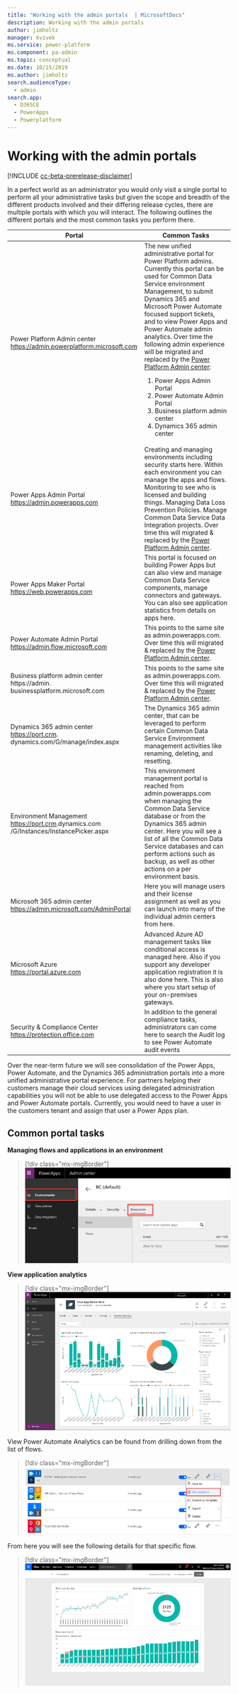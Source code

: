 ```yaml
---
title: "Working with the admin portals  | MicrosoftDocs"
description: Working with the admin portals
author: jimholtz
manager: kvivek
ms.service: power-platform
ms.component: pa-admin
ms.topic: conceptual
ms.date: 10/15/2019
ms.author: jimholtz
search.audienceType: 
  - admin
search.app: 
  - D365CE
  - PowerApps
  - Powerplatform
---
```

# Working with the admin portals

[!INCLUDE [cc-beta-prerelease-disclaimer](../includes/cc-beta-prerelease-disclaimer.md)]

In a perfect world as an administrator you would only visit a single portal to perform all your administrative tasks but given the scope and breadth of the different products involved and their differing release cycles, there are multiple portals with which you will interact. The following outlines the different portals and the most common tasks you perform there.


|Portal  |Common Tasks  |
|---------|---------|
|Power Platform Admin center <br/>https://admin.powerplatform.microsoft.com     |The new unified administrative portal for Power Platform admins. Currently this portal can be used for Common Data Service environment Management, to submit Dynamics 365 and Microsoft Power Automate focused support tickets, and to view Power Apps and Power Automate admin analytics. Over time the following admin experience will be migrated and replaced by the [Power Platform Admin center](https://admin.powerplatform.microsoft.com/): <br/><ol><li>Power Apps Admin Portal</li> <li>Power Automate Admin Portal</li><li>Business platform admin center</li> <li>Dynamics 365 admin center</li> </ol>   |
|Power Apps Admin Portal <br/>https://admin.powerapps.com     |Creating and managing environments including security starts here. Within each environment you can manage the apps and flows. Monitoring to see who is licensed and building things. Managing Data Loss Prevention Policies. Manage Common Data Service Data Integration projects. Over time this will migrated & replaced by the [Power Platform Admin center](https://admin.powerplatform.microsoft.com/).         |
|Power Apps Maker Portal <br/>https://web.powerapps.com     |This portal is focused on building Power Apps but can also view and manage Common Data Service components, manage connectors and gateways. You can also see application statistics from details on apps here.         |
|Power Automate Admin Portal<br/>https://admin.flow.microsoft.com     |This points to the same site as admin.powerapps.com. Over time this will migrated & replaced by the [Power Platform Admin center](https://admin.powerplatform.microsoft.com/).         |
|Business platform admin center <br/>https://admin. businessplatform.microsoft.com     |This points to the same site as admin.powerapps.com. Over time this will migrated & replaced by the [Power Platform Admin center](https://admin.powerplatform.microsoft.com/).        |
|Dynamics 365 admin center<br/>https://port.crm. dynamics.com/G/manage/index.aspx     |The Dynamics 365 admin center, that can be leveraged to perform certain Common Data Service Environment management activities like renaming, deleting, and resetting.         |
|Environment Management <br/>https://port.crm<N>.dynamics.com /G/Instances/InstancePicker.aspx     |This environment management portal is reached from admin.powerapps.com when managing the Common Data Service database or from the Dynamics 365 admin center. Here you will see a list of all the Common Data Service databases and can perform actions such as backup, as well as other actions on a per environment basis.         |
|Microsoft 365 admin center <br/>https://admin.microsoft.com/AdminPortal     |Here you will manage users and their license assignment as well as you can launch into many of the individual admin centers from here.         |
|Microsoft Azure<br/>https://portal.azure.com     |Advanced Azure AD management tasks like conditional access is managed here. Also if you support any developer application registration it is also done here. This is also where you start setup of your on-premises gateways.         |
|Security & Compliance Center<br/>https://protection.office.com     |In addition to the general compliance tasks, administrators can come here to search the Audit log to see Power Automate audit events         |

Over the near-term future we will see consolidation of the Power Apps, Power Automate, and the Dynamics 365 administration portals into a more unified administrative portal experience.
For partners helping their customers manage their cloud services using delegated administration capabilities you will not be able to use delegated access to the Power Apps and Power Automate portals. Currently, you would need to have a user in the customers tenant and assign that user a Power Apps plan.

## Common portal tasks

**Managing flows and applications in an environment**

> [!div class="mx-imgBorder"] 
> ![](media/environments-resources.png "Manage environment resources")

**View application analytics**

> [!div class="mx-imgBorder"] 
> ![](media/view-application-analytics.png "View application analytics")

View Power Automate Analytics can be found from drilling down from the list of flows.

> [!div class="mx-imgBorder"] 
> ![](media/view-flow-analytics.png "View flow analytics")

From here you will see the following details for that specific flow.

> [!div class="mx-imgBorder"] 
> ![](media/flow-details.png "View flow analytics")




